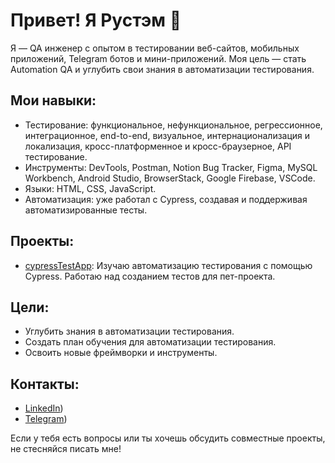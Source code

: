 # Привет! Я Рустэм 👋

Я — QA инженер с опытом в тестировании веб-сайтов, мобильных приложений, Telegram ботов и мини-приложений. Моя цель — стать Automation QA и углубить свои знания в автоматизации тестирования.

## Мои навыки:

- Тестирование: функциональное, нефункциональное, регрессионное, интеграционное, end-to-end, визуальное, интернационализация и локализация, кросс-платформенное и кросс-браузерное, API тестирование.
- Инструменты: DevTools, Postman, Notion Bug Tracker, Figma, MySQL Workbench, Android Studio, BrowserStack, Google Firebase, VSCode.
- Языки: HTML, CSS, JavaScript.
- Автоматизация: уже работал с Cypress, создавая и поддерживая автоматизированные тесты.

## Проекты:

- [cypressTestApp]((https://github.com/chickenzombie/cypressTestsApp)): Изучаю автоматизацию тестирования с помощью Cypress. Работаю над созданием тестов для пет-проекта.

## Цели:

- Углубить знания в автоматизации тестирования.
- Создать план обучения для автоматизации тестирования.
- Освоить новые фреймворки и инструменты.

## Контакты:

- [LinkedIn](https://www.linkedin.com/in/rustem-davletov/))
- [Telegram](https://t.me/rustyman1337))

Если у тебя есть вопросы или ты хочешь обсудить совместные проекты, не стесняйся писать мне!
